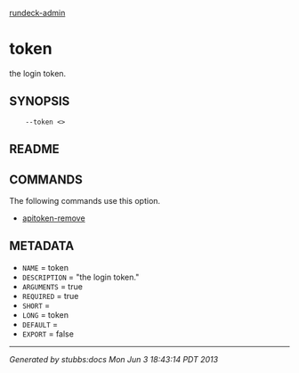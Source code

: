 [rundeck-admin](../../index.html)

# token

the login token.

## SYNOPSIS

        --token <>

## README



## COMMANDS

The following commands use this option.

* [apitoken-remove](../../commands/apitoken-remove/index.html)

## METADATA

* `NAME` = token
* `DESCRIPTION` = "the login token."
* `ARGUMENTS` = true
* `REQUIRED` = true
* `SHORT` = 
* `LONG` = token
* `DEFAULT` = 
* `EXPORT` = false

----

*Generated by stubbs:docs Mon Jun  3 18:43:14 PDT 2013*

